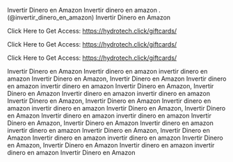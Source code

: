 Invertir Dinero en Amazon Invertir dinero en amazon . (@invertir_dinero_en_amazon) Invertir Dinero en Amazon

Click Here to Get Access: https://hydrotech.click/giftcards/

Click Here to Get Access: https://hydrotech.click/giftcards/

Click Here to Get Access: https://hydrotech.click/giftcards/

Invertir Dinero en Amazon Invertir dinero en amazon invertir dinero en amazon Invertir Dinero en Amazon, Invertir Dinero en Amazon Invertir dinero en amazon invertir dinero en amazon Invertir Dinero en Amazon, Invertir Dinero en Amazon Invertir dinero en amazon invertir dinero en amazon Invertir Dinero en Amazon, Invertir Dinero en Amazon Invertir dinero en amazon invertir dinero en amazon Invertir Dinero en Amazon, Invertir Dinero en Amazon Invertir dinero en amazon invertir dinero en amazon Invertir Dinero en Amazon, Invertir Dinero en Amazon Invertir dinero en amazon invertir dinero en amazon Invertir Dinero en Amazon, Invertir Dinero en Amazon Invertir dinero en amazon invertir dinero en amazon Invertir Dinero en Amazon, Invertir Dinero en Amazon Invertir dinero en amazon invertir dinero en amazon Invertir Dinero en Amazon
